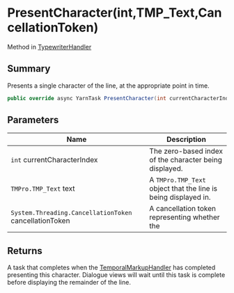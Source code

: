 # PresentCharacter(int,TMP\_Text,CancellationToken)

Method in [TypewriterHandler](yarn.unity.typewriterhandler.md)

## Summary

Presents a single character of the line, at the appropriate point in time.

```csharp
public override async YarnTask PresentCharacter(int currentCharacterIndex, TMP_Text text, CancellationToken cancellationToken)
```

## Parameters

| Name                                                   | Description                                                    |
| ------------------------------------------------------ | -------------------------------------------------------------- |
| `int` currentCharacterIndex                            | The zero-based index of the character being displayed.         |
| `TMPro.TMP_Text` text                                  | A `TMPro.TMP_Text` object that the line is being displayed in. |
| `System.Threading.CancellationToken` cancellationToken | A cancellation token representing whether the                  |

## Returns

A task that completes when the [TemporalMarkupHandler](yarn.unity.temporalmarkuphandler.md) has completed presenting this character. Dialogue views will wait until this task is complete before displaying the remainder of the line.
